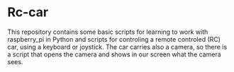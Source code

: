# Rc-car
This repository contains some basic scripts for learning to work with raspberry_pi in Python and scripts for controling a remote controled (RC) car, using a keyboard or joystick.
The car carries also a camera, so there is a script that opens the camera and shows in our screen what the camera sees.
